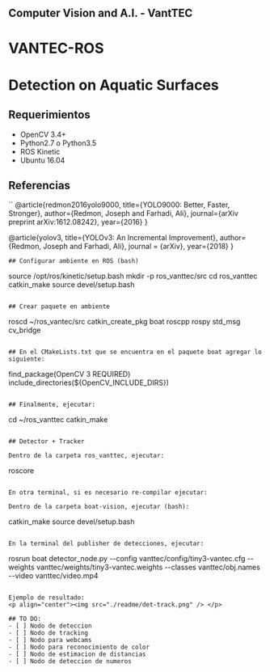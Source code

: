 ## Computer Vision and A.I. - VantTEC 

# VANTEC-ROS
# Detection on Aquatic Surfaces 

## Requerimientos
- OpenCV 3.4+
- Python2.7 o Python3.5
- ROS Kinetic
- Ubuntu 16.04 

## Referencias
``
@article{redmon2016yolo9000,
  title={YOLO9000: Better, Faster, Stronger},
  author={Redmon, Joseph and Farhadi, Ali},
  journal={arXiv preprint arXiv:1612.08242},
  year={2016}
}

@article{yolov3,
  title={YOLOv3: An Incremental Improvement},
  author={Redmon, Joseph and Farhadi, Ali},
  journal = {arXiv},
  year={2018}
}
```
## Configurar ambiente en ROS (bash)
```
source /opt/ros/kinetic/setup.bash
mkdir -p ros_vanttec/src
cd ros_vanttec
catkin_make
source devel/setup.bash
```

## Crear paquete en ambiente
```
roscd ~/ros_vantec/src
catkin_create_pkg boat roscpp rospy std_msg cv_bridge
```

## En el CMakeLists.txt que se encuentra en el paquete boat agregar lo siguiente:
```
find_package(OpenCV 3 REQUIRED)
include_directories(${OpenCV_INCLUDE_DIRS})
```

## Finalmente, ejecutar:
```
cd ~/ros_vanttec
catkin_make
```

## Detector + Tracker

Dentro de la carpeta ros_vanttec, ejecutar: 
```
roscore
```

En otra terminal, si es necesario re-compilar ejecutar:

Dentro de la carpeta boat-vision, ejecutar (bash): 
```
catkin_make
source devel/setup.bash
```

En la terminal del publisher de detecciones, ejecutar:
```
rosrun boat detector_node.py --config vanttec/config/tiny3-vantec.cfg --weights vanttec/weights/tiny3-vantec.weights --classes vanttec/obj.names --video vanttec/video.mp4
```

Ejemplo de resultado:
<p align="center"><img src="./readme/det-track.png" /> </p>

## TO DO:
- [ ] Nodo de deteccion 
- [ ] Nodo de tracking
- [ ] Nodo para webcams
- [ ] Nodo para reconocimiento de color
- [ ] Nodo de estimacion de distancias
- [ ] Nodo de deteccion de numeros